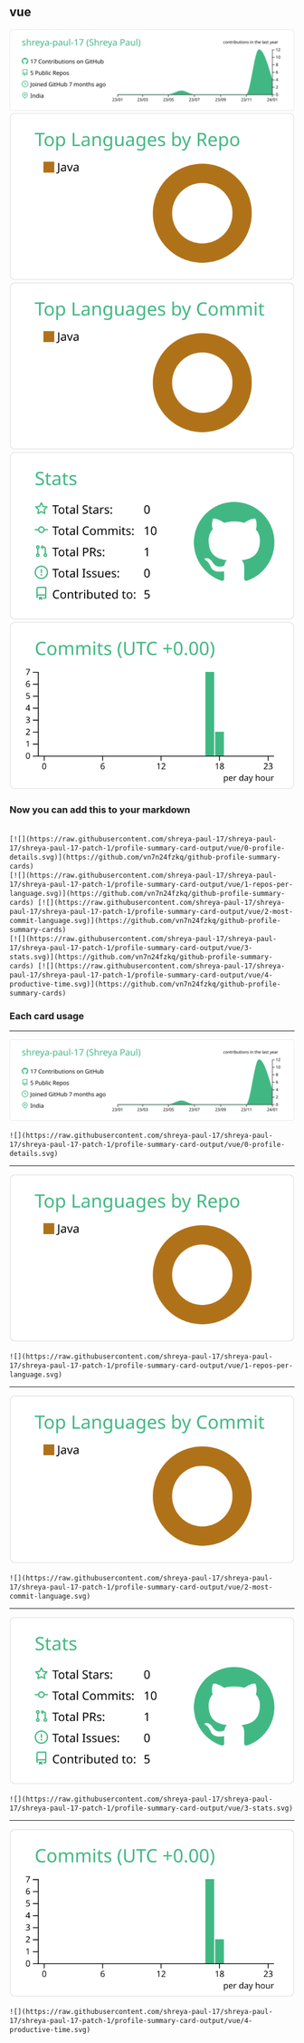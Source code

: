## vue

[![](./0-profile-details.svg)](https://github.com/vn7n24fzkq/github-profile-summary-cards)
[![](./1-repos-per-language.svg)](https://github.com/vn7n24fzkq/github-profile-summary-cards) [![](./2-most-commit-language.svg)](https://github.com/vn7n24fzkq/github-profile-summary-cards)
[![](./3-stats.svg)](https://github.com/vn7n24fzkq/github-profile-summary-cards) [![](./4-productive-time.svg)](https://github.com/vn7n24fzkq/github-profile-summary-cards)
### Now you can add this to your markdown
```

[![](https://raw.githubusercontent.com/shreya-paul-17/shreya-paul-17/shreya-paul-17-patch-1/profile-summary-card-output/vue/0-profile-details.svg)](https://github.com/vn7n24fzkq/github-profile-summary-cards)
[![](https://raw.githubusercontent.com/shreya-paul-17/shreya-paul-17/shreya-paul-17-patch-1/profile-summary-card-output/vue/1-repos-per-language.svg)](https://github.com/vn7n24fzkq/github-profile-summary-cards) [![](https://raw.githubusercontent.com/shreya-paul-17/shreya-paul-17/shreya-paul-17-patch-1/profile-summary-card-output/vue/2-most-commit-language.svg)](https://github.com/vn7n24fzkq/github-profile-summary-cards)
[![](https://raw.githubusercontent.com/shreya-paul-17/shreya-paul-17/shreya-paul-17-patch-1/profile-summary-card-output/vue/3-stats.svg)](https://github.com/vn7n24fzkq/github-profile-summary-cards) [![](https://raw.githubusercontent.com/shreya-paul-17/shreya-paul-17/shreya-paul-17-patch-1/profile-summary-card-output/vue/4-productive-time.svg)](https://github.com/vn7n24fzkq/github-profile-summary-cards)

```

### Each card usage
---

![](./0-profile-details.svg)

```
![](https://raw.githubusercontent.com/shreya-paul-17/shreya-paul-17/shreya-paul-17-patch-1/profile-summary-card-output/vue/0-profile-details.svg)
```

    

---

![](./1-repos-per-language.svg)

```
![](https://raw.githubusercontent.com/shreya-paul-17/shreya-paul-17/shreya-paul-17-patch-1/profile-summary-card-output/vue/1-repos-per-language.svg)
```

    

---

![](./2-most-commit-language.svg)

```
![](https://raw.githubusercontent.com/shreya-paul-17/shreya-paul-17/shreya-paul-17-patch-1/profile-summary-card-output/vue/2-most-commit-language.svg)
```

    

---

![](./3-stats.svg)

```
![](https://raw.githubusercontent.com/shreya-paul-17/shreya-paul-17/shreya-paul-17-patch-1/profile-summary-card-output/vue/3-stats.svg)
```

    

---

![](./4-productive-time.svg)

```
![](https://raw.githubusercontent.com/shreya-paul-17/shreya-paul-17/shreya-paul-17-patch-1/profile-summary-card-output/vue/4-productive-time.svg)
```

    
